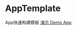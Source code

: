 # AppTemplate

App快速构建模板 [演示 Demo App](https://raw.githubusercontent.com/jenly1314/AppTemplate/master/app/flavors_release/release/app-flavors_release-release.apk)
